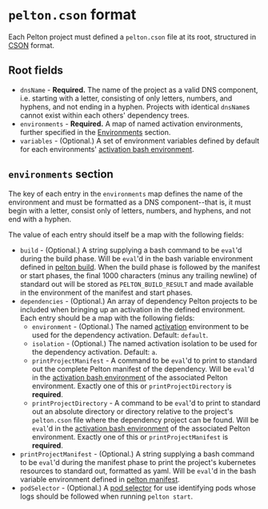 # `pelton.cson` format

Each Pelton project must defined a `pelton.cson` file at its root, structured
in [CSON](https://github.com/bevry/cson) format.

## Root fields

* `dnsName` - **Required.** The name of the project as a valid DNS component,
  i.e. starting with a letter, consisting of only letters, numbers, and hyphens,
  and not ending in a hyphen. Projects with identical `dnsName`s cannot exist
  within each others' dependency trees.
* `environments` - **Required.** A map of named activation environments,
  further specified in the [Environments](#environments-section) section.
* `variables` - (Optional.) A set of environment variables defined by default
  for each environments'
  [activation bash environment](./glossary.md#activation-bash-environment).

## `environments` section

The key of each entry in the `environments` map defines the name of the
environment and must be formatted as a DNS component--that is, it must begin
with a letter, consist only of letters, numbers, and hyphens, and not end with
a hyphen.

The value of each entry should itself be a map with the following fields:

* `build` - (Optional.) A string supplying a bash command to be `eval`'d during
  the build phase. Will be `eval`'d in the bash variable environment defined
  in [pelton build](./pelton-cli-usage.md#pelton-build-root-project-directory).
  When the build phase is followed by the manifest or start phases, the final
  1000 characters (minus any trailing newline) of standard out will be stored as
  `PELTON_BUILD_RESULT` and made available in the environment of the manifest
  and start phases.
* `dependencies` - (Optional.) An array of dependency Pelton projects to be
  included when bringing up an activation in the defined environment. Each entry
  should be a map with the following fields:
    * `environment` - (Optional.) The named
      [activation](./glossary.md#activation) environment to be used for the
      dependency activation. Default: `default`.
    * `isolation` - (Optional.) The named activation isolation to be used for
      the dependency activation. Default: `a`.
    * `printProjectManifest` - A command to be `eval`'d to print to standard out
      the complete Pelton manifest of the dependency. Will be `eval`'d in the
      [activation bash environment](./glossary.md#activation-bash-environment)
      of the associated Pelton environment. Exactly one of this or
      `printProjectDirectory` is **required**.
    * `printProjectDirectory` - A command to be `eval`'d to print to standard
      out an absolute directory or directory relative to the project's
      `pelton.cson` file where the dependency project can be found. Will be
      `eval`'d in the
      [activation bash environment](./glossary.md#activation-bash-environment)
      of the associated Pelton environment. Exactly one of this or
      `printProjectManifest` is **required**.
* `printProjectManifest` - (Optional.) A string supplying a bash command to be
  `eval`'d during the manifest phase to print the project's kubernetes resources
  to standard out, formatted as yaml. Will be `eval`'d in the bash variable
  environment defined in
  [pelton manifest](./pelton-cli-usage.md#pelton-manifest-root-project-directory).
* `podSelector` - (Optional.)
  A [pod selector](https://kubernetes.io/docs/concepts/overview/working-with-objects/labels/#label-selectors)
  for use identifying pods whose logs should be followed when running
  `pelton start`.
